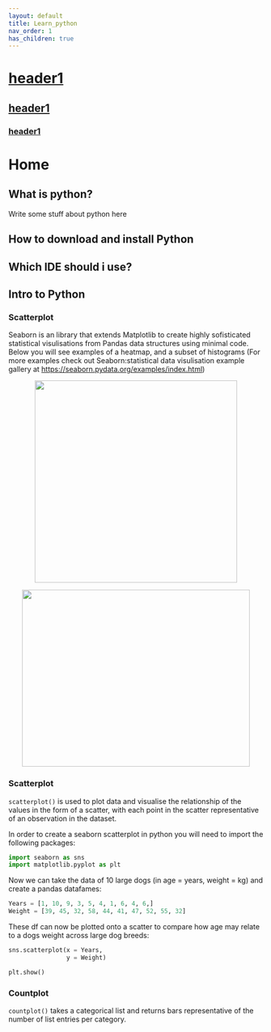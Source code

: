 ```yaml
---
layout: default
title: Learn_python
nav_order: 1
has_children: true
---
```

# [header1](header1.md) 
## [header1](header1.md) 
### [header1](header1.md) 

# Home

## What is python?

Write some stuff about python here

## How to download and install Python

## Which IDE should i use?

## Intro to Python


### Scatterplot




Seaborn is an library that extends Matplotlib to create highly sofisticated statistical visulisations from Pandas data structures using minimal code. Below you will see examples of a heatmap, and a subset of histograms (For more examples check out Seaborn:statistical data visulisation example gallery at https://seaborn.pydata.org/examples/index.html)

<p align="center"> <img src="https://user-images.githubusercontent.com/94447127/168817370-1c623b25-cfe6-4906-bf95-d974da18c311.png" width="400" height="400"> </p>
<p align="center"> <img src="https://user-images.githubusercontent.com/94447127/168819351-4791adae-1242-4ad8-ac40-60e22364b445.png" width="450" height="350"> </p>

### Scatterplot

  `scatterplot()` is used to plot data and visualise the relationship of the values in the form of a scatter, with each point in the scatter representative of an observation in the dataset.
  
 In order to create a seaborn scatterplot in python you will need to import the following packages:
  
  ```python
  import seaborn as sns
  import matplotlib.pyplot as plt
   ```
 Now we can take the data of 10 large dogs (in age = years, weight = kg) and create a pandas datafames:
  ```python
  Years = [1, 10, 9, 3, 5, 4, 1, 6, 4, 6,]
  Weight = [39, 45, 32, 58, 44, 41, 47, 52, 55, 32]
  ```
 These df can now be plotted onto a scatter to compare how age may relate to a dogs weight across large dog breeds:
  
  ```python
  sns.scatterplot(x = Years,
                  y = Weight)
  
  plt.show()
  ```
  
  
  
### Countplot
  `countplot()` takes a categorical list and returns bars representative of the number of list entries per category.
  
  
